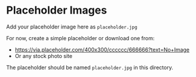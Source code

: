 # Placeholder Images

Add your placeholder image here as `placeholder.jpg`

For now, create a simple placeholder or download one from:
- https://via.placeholder.com/400x300/cccccc/666666?text=No+Image
- Or any stock photo site

The placeholder should be named `placeholder.jpg` in this directory.